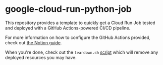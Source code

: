 # google-cloud-run-python-job

This repository provides a template to quickly get a Cloud Run Job tested and deployed
with a GitHub Actions-powered CI/CD pipeline.

For more information on how to configure the GitHub Actions provided, check out [the
Notion guide](https://eastern-diagnostic-580.notion.site/Set-up-CI-CD-for-Google-Cloud-Run-with-Github-Actions-de0624a66b244d829517c9bf77c89dcb).

When you're done, check out the `teardown.sh` [script](scripts/teardown.sh) which will
remove any deployed resources you may have.